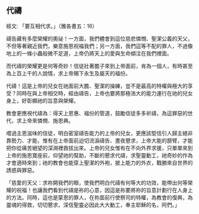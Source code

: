 ## 代禱 ##

經文: 「要互相代求。」（雅各書五：16）



禱告藏有多麼榮耀的奧祕！一方面，我們體會到這位慈悲憐憫、聖潔公義的天父，不但等著親近我們，樂意施恩祝福我們；另一方面，我們這等不配的罪人，不過像地上的一條小蟲般微不足道，上帝仍將天上的愛與生命傾注在我們裡面。

而代禱的榮耀更是何等奇妙！信徒壯著膽子來到上帝面前，肯為一個人，有時甚至為上百上千的人說情，求上帝賜下永生及屬天的福份。

代禱！這是上帝的兒女在祂面前大膽、聖潔的操練，豈不是最高的特權與極大的享受？同時在與上帝相交時，經由禱告，上帝也要將那極浩大的能力運行在祂的兒女身上，好彰顯祂的旨意與榮耀。

教會更應視代禱為：得天上恩惠、福份的管道，鼓勵信徒多多祈禱，為這罪惡的世代，求上帝來憐憫、施恩典。

嚐過主恩滋味的信徒，明白密室禱告能力的上帝的兒女，更應該堅信引人歸主絕非靠勢力、才能，惟有在上帝面前迫切流淚禱告、晝夜懇求，上帝大能的膀臂，才能把你從痛苦絕望的深淵裡救拔出來。上帝的兒女惟有在不向外界求援，只單單來到上帝的施恩寶座前，仰望祂的幫助，不斷的懇求代禱，求聖靈動工，祂奇妙的作為才會適時來到；祂的教會也能穿上聖潔的外袍，披上能力的外衣，戰勝來自世界的誘惑與罪惡。

「慈愛的天父：求祢開我們的眼，使我們明白代禱有何等大的功效，能帶出何等榮耀的祝福！也讓我們看到代禱是祢的心意，因這是祢要將祢的旨意計劃行在人身上的方法。同時，這也是蒙恩的罪人，在祢面前行使祭司的特權，為教會的復興，為靈魂的得救，切切懇求，深信聖靈必因此大大動工，奉主耶穌的名，阿們。」